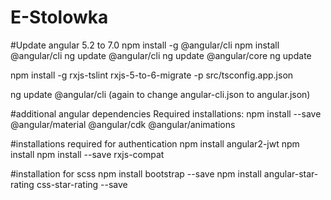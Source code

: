 # E-Stolowka

#Update angular 5.2 to 7.0
npm install -g @angular/cli
npm install @angular/cli
ng update @angular/cli
ng update @angular/core
ng update

npm install -g rxjs-tslint
rxjs-5-to-6-migrate -p src/tsconfig.app.json

ng update @angular/cli (again to change angular-cli.json to angular.json)

#additional angular dependencies
Required installations:
npm install --save @angular/material @angular/cdk @angular/animations

#installations required for authentication
npm install angular2-jwt
npm install
npm install --save rxjs-compat

#installation for scss
npm install bootstrap --save
npm install angular-star-rating css-star-rating --save